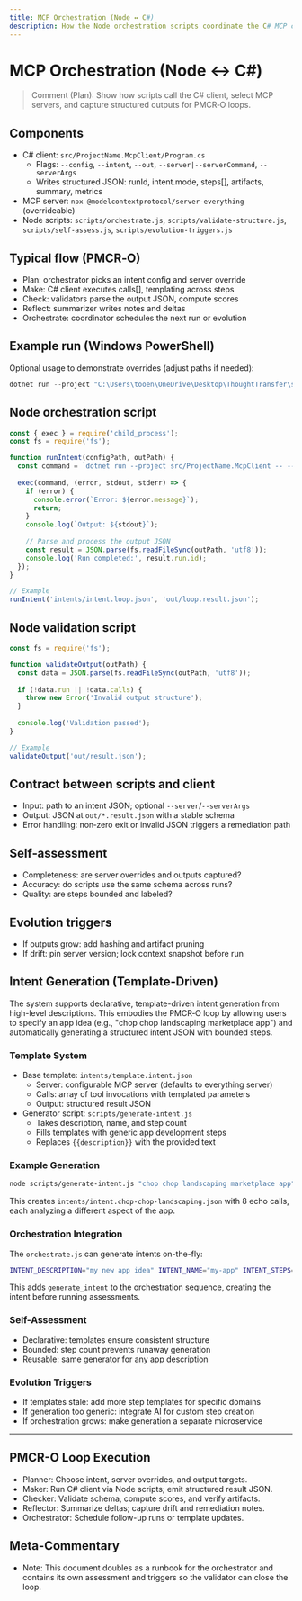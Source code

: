 ```yaml
---
title: MCP Orchestration (Node ↔ C#)
description: How the Node orchestration scripts coordinate the C# MCP client with MCP servers using deterministic, structured runs.
---
```


# MCP Orchestration (Node ↔ C#)

> Comment (Plan): Show how scripts call the C# client, select MCP servers, and capture structured outputs for PMCR‑O loops.

## Components
- C# client: `src/ProjectName.McpClient/Program.cs`
  - Flags: `--config`, `--intent`, `--out`, `--server|--serverCommand`, `--serverArgs`
  - Writes structured JSON: runId, intent.mode, steps[], artifacts, summary, metrics
- MCP server: `npx @modelcontextprotocol/server-everything` (overrideable)
- Node scripts: `scripts/orchestrate.js`, `scripts/validate-structure.js`, `scripts/self-assess.js`, `scripts/evolution-triggers.js`

## Typical flow (PMCR‑O)
- Plan: orchestrator picks an intent config and server override
- Make: C# client executes calls[], templating across steps
- Check: validators parse the output JSON, compute scores
- Reflect: summarizer writes notes and deltas
- Orchestrate: coordinator schedules the next run or evolution

## Example run (Windows PowerShell)
Optional usage to demonstrate overrides (adjust paths if needed):

```powershell
dotnet run --project "C:\Users\tooen\OneDrive\Desktop\ThoughtTransfer\src\ProjectName.McpClient" -- --config "C:\Users\tooen\OneDrive\Desktop\ThoughtTransfer\intents\intent.override-server.json" --server "npx" --serverArgs "-y @modelcontextprotocol/server-everything"
```

## Node orchestration script
```javascript
const { exec } = require('child_process');
const fs = require('fs');

function runIntent(configPath, outPath) {
  const command = `dotnet run --project src/ProjectName.McpClient -- --config ${configPath} --out ${outPath}`;
  
  exec(command, (error, stdout, stderr) => {
    if (error) {
      console.error(`Error: ${error.message}`);
      return;
    }
    console.log(`Output: ${stdout}`);
    
    // Parse and process the output JSON
    const result = JSON.parse(fs.readFileSync(outPath, 'utf8'));
    console.log('Run completed:', result.run.id);
  });
}

// Example
runIntent('intents/intent.loop.json', 'out/loop.result.json');
```

## Node validation script
```javascript
const fs = require('fs');

function validateOutput(outPath) {
  const data = JSON.parse(fs.readFileSync(outPath, 'utf8'));
  
  if (!data.run || !data.calls) {
    throw new Error('Invalid output structure');
  }
  
  console.log('Validation passed');
}

// Example
validateOutput('out/result.json');
```

## Contract between scripts and client
- Input: path to an intent JSON; optional `--server`/`--serverArgs`
- Output: JSON at `out/*.result.json` with a stable schema
- Error handling: non‑zero exit or invalid JSON triggers a remediation path

## Self‑assessment
- Completeness: are server overrides and outputs captured?
- Accuracy: do scripts use the same schema across runs?
- Quality: are steps bounded and labeled?

## Evolution triggers
- If outputs grow: add hashing and artifact pruning
- If drift: pin server version; lock context snapshot before run

## Intent Generation (Template-Driven)

The system supports declarative, template-driven intent generation from high-level descriptions. This embodies the PMCR‑O loop by allowing users to specify an app idea (e.g., "chop chop landscaping marketplace app") and automatically generating a structured intent JSON with bounded steps.

### Template System
- Base template: `intents/template.intent.json`
  - Server: configurable MCP server (defaults to everything server)
  - Calls: array of tool invocations with templated parameters
  - Output: structured result JSON
- Generator script: `scripts/generate-intent.js`
  - Takes description, name, and step count
  - Fills templates with generic app development steps
  - Replaces `{{description}}` with the provided text

### Example Generation
```bash
node scripts/generate-intent.js "chop chop landscaping marketplace app" "chop-chop-landscaping" 8
```

This creates `intents/intent.chop-chop-landscaping.json` with 8 echo calls, each analyzing a different aspect of the app.

### Orchestration Integration
The `orchestrate.js` can generate intents on-the-fly:

```bash
INTENT_DESCRIPTION="my new app idea" INTENT_NAME="my-app" INTENT_STEPS=5 node scripts/orchestrate.js
```

This adds `generate_intent` to the orchestration sequence, creating the intent before running assessments.

### Self-Assessment
- Declarative: templates ensure consistent structure
- Bounded: step count prevents runaway generation
- Reusable: same generator for any app description

### Evolution Triggers
- If templates stale: add more step templates for specific domains
- If generation too generic: integrate AI for custom step creation
- If orchestration grows: make generation a separate microservice

---

## PMCR-O Loop Execution
- Planner: Choose intent, server overrides, and output targets.
- Maker: Run C# client via Node scripts; emit structured result JSON.
- Checker: Validate schema, compute scores, and verify artifacts.
- Reflector: Summarize deltas; capture drift and remediation notes.
- Orchestrator: Schedule follow-up runs or template updates.

## Meta-Commentary
- Note: This document doubles as a runbook for the orchestrator and contains its own assessment and triggers so the validator can close the loop.
